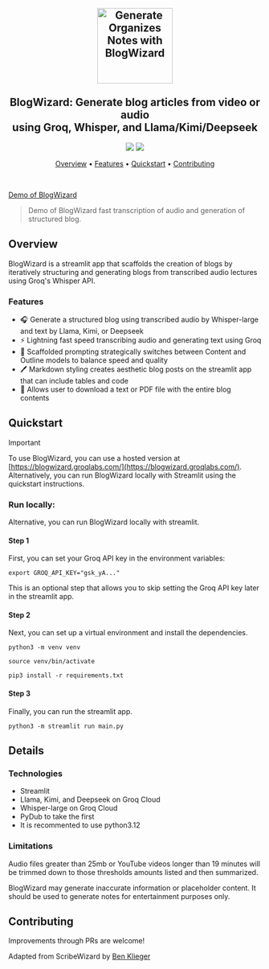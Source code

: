 <h2 align="center">
 <br>
 <img src="https://i.imgur.com/scoiUgD.png" alt="Generate Organizes Notes with BlogWizard" width="150">
 <br>
 <br>
 BlogWizard: Generate blog articles from video or audio<br>using Groq, Whisper, and Llama/Kimi/Deepseek
 <br>
</h2>


<p align="center">
 <a href="https://github.com/cho-groq/BlogWizard/stargazers"><img src="https://img.shields.io/github/stars/cho-groq/BlogWizard"></a>
 <a href="https://github.com/cho-groq/BlogWizard/blob/main/LICENSE.md">
 <img src="https://img.shields.io/badge/License-MIT-green.svg">
 </a>
</p>

<p align="center">
 <a href="#Overview">Overview</a> •
 <a href="#Features">Features</a> •
 <a href="#Quickstart">Quickstart</a> •
 <a href="#Contributing">Contributing</a>
</p>

<br>

[Demo of BlogWizard](https://github.com/user-attachments/assets/0893d952-bb3b-4f94-b79d-cedb6183024b)
> Demo of BlogWizard fast transcription of audio and generation of structured blog.


## Overview

BlogWizard is a streamlit app that scaffolds the creation of blogs by iteratively structuring and generating blogs from transcribed audio lectures using Groq's Whisper API.


### Features

- 🎧 Generate a structured blog using transcribed audio by Whisper-large and text by Llama, Kimi, or Deepseek
- ⚡ Lightning fast speed transcribing audio and generating text using Groq
- 📖 Scaffolded prompting strategically switches between Content and Outline models to balance speed and quality
- 🖊️ Markdown styling creates aesthetic blog posts on the streamlit app that can include tables and code 
- 📂 Allows user to download a text or PDF file with the entire blog contents

## Quickstart

> [!IMPORTANT]
> To use BlogWizard, you can use a hosted version at [https://blogwizard.groqlabs.com/](https://blogwizard.groqlabs.com/).
> Alternatively, you can run BlogWizard locally with Streamlit using the quickstart instructions.


### Run locally:

Alternative, you can run BlogWizard locally with streamlit.

#### Step 1
First, you can set your Groq API key in the environment variables:

~~~
export GROQ_API_KEY="gsk_yA..."
~~~

This is an optional step that allows you to skip setting the Groq API key later in the streamlit app.

#### Step 2
Next, you can set up a virtual environment and install the dependencies.

~~~
python3 -m venv venv
~~~

~~~
source venv/bin/activate
~~~

~~~
pip3 install -r requirements.txt
~~~


#### Step 3
Finally, you can run the streamlit app.

~~~
python3 -m streamlit run main.py
~~~

## Details


### Technologies

- Streamlit
- Llama, Kimi, and Deepseek on Groq Cloud
- Whisper-large on Groq Cloud
- PyDub to take the first 
- It is recommented to use python3.12

### Limitations

Audio files greater than 25mb or YouTube videos longer than 19 minutes will be trimmed down to those thresholds amounts listed and then summarized.

BlogWizard may generate inaccurate information or placeholder content. It should be used to generate notes for entertainment purposes only.

## Contributing

Improvements through PRs are welcome!

Adapted from ScribeWizard by [Ben Klieger](https://github.com/bklieger-groq)
